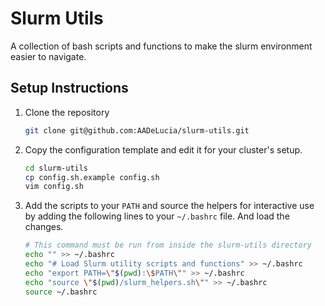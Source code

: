 # Slurm Utils

A collection of bash scripts and functions to make the slurm environment easier to navigate.

## Setup Instructions

1. Clone the repository

    ```bash
    git clone git@github.com:AADeLucia/slurm-utils.git
    ```

2.  Copy the configuration template and edit it for your cluster's setup.

    ```bash
    cd slurm-utils
    cp config.sh.example config.sh
    vim config.sh
    ```

3.  Add the scripts to your `PATH` and source the helpers for interactive use by adding the following lines to your `~/.bashrc` file. And load the changes.

    ```bash
    # This command must be run from inside the slurm-utils directory
    echo "" >> ~/.bashrc
    echo "# Load Slurm utility scripts and functions" >> ~/.bashrc
    echo "export PATH=\"$(pwd):\$PATH\"" >> ~/.bashrc
    echo "source \"$(pwd)/slurm_helpers.sh\"" >> ~/.bashrc
    source ~/.bashrc
    ```
